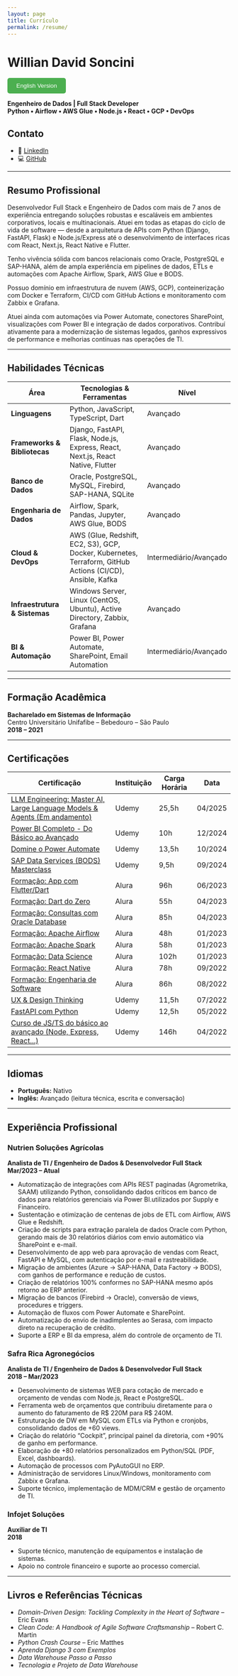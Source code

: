 ```yaml
---
layout: page
title: Currículo
permalink: /resume/
---
```


# **Willian David Soncini**

[<button style="background-color: #4CAF50; color: white; padding: 10px 20px; border: none; border-radius: 5px; cursor: pointer;" aria-label="Switch to English">English Version</button>](README_en.md)

**Engenheiro de Dados | Full Stack Developer**  
**Python • Airflow • AWS Glue • Node.js • React • GCP • DevOps**

## **Contato**

- 💼 [LinkedIn](https://www.linkedin.com/in/willian-soncini-783b18160/)
- 💻 [GitHub](https://github.com/williansoncini)

---

## **Resumo Profissional**

Desenvolvedor Full Stack e Engenheiro de Dados com mais de 7 anos de experiência entregando soluções robustas e escaláveis em ambientes corporativos, locais e multinacionais. Atuei em todas as etapas do ciclo de vida de software — desde a arquitetura de APIs com Python (Django, FastAPI, Flask) e Node.js/Express até o desenvolvimento de interfaces ricas com React, Next.js, React Native e Flutter.

Tenho vivência sólida com bancos relacionais como Oracle, PostgreSQL e SAP-HANA, além de ampla experiência em pipelines de dados, ETLs e automações com Apache Airflow, Spark, AWS Glue e BODS.

Possuo domínio em infraestrutura de nuvem (AWS, GCP), conteinerização com Docker e Terraform, CI/CD com GitHub Actions e monitoramento com Zabbix e Grafana.

Atuei ainda com automações via Power Automate, conectores SharePoint, visualizações com Power BI e integração de dados corporativos. Contribuí ativamente para a modernização de sistemas legados, ganhos expressivos de performance e melhorias contínuas nas operações de TI.

---

## **Habilidades Técnicas**

| Área                              | Tecnologias & Ferramentas                                                                 | Nível                  |
| --------------------------------- | ----------------------------------------------------------------------------------------- | ---------------------- |
| **Linguagens**                  | Python, JavaScript, TypeScript, Dart                                          | Avançado               |
| **Frameworks & Bibliotecas**   | Django, FastAPI, Flask, Node.js, Express, React, Next.js, React Native, Flutter | Avançado               |
| **Banco de Dados**                | Oracle, PostgreSQL, MySQL, Firebird, SAP-HANA, SQLite                                     | Avançado               |
| **Engenharia de Dados**           | Airflow, Spark, Pandas, Jupyter, AWS Glue, BODS                                           | Avançado               |
| **Cloud & DevOps**                | AWS (Glue, Redshift, EC2, S3), GCP, Docker, Kubernetes, Terraform, GitHub Actions (CI/CD), Ansible, Kafka | Intermediário/Avançado |
| **Infraestrutura & Sistemas**     | Windows Server, Linux (CentOS, Ubuntu), Active Directory, Zabbix, Grafana                 | Avançado               |
| **BI & Automação**                | Power BI, Power Automate, SharePoint, Email Automation                                    | Intermediário/Avançado |

---

## **Formação Acadêmica**

**Bacharelado em Sistemas de Informação**  
Centro Universitário Unifafibe – Bebedouro – São Paulo  
**2018 – 2021**

---

## **Certificações**

| Certificação | Instituição | Carga Horária | Data |
| ------------ | ----------- | ------------- | ---- |
| [LLM Engineering: Master AI, Large Language Models & Agents (Em andamento)]() | Udemy | 25,5h | 04/2025 |
| [Power BI Completo - Do Básico ao Avançado](https://www.udemy.com/certificate/UC-ddb4575d-7996-4195-8d45-cf2e2fc1f86a/) | Udemy | 10h | 12/2024 |
| [Domine o Power Automate](https://www.udemy.com/certificate/UC-76ab9ab2-c04b-4194-85c6-bd9d84e71a69/) | Udemy | 13,5h | 10/2024 |
| [SAP Data Services (BODS) Masterclass](https://www.udemy.com/certificate/UC-26d3440e-e6e1-4a10-b32c-c2df6b8856cd/) | Udemy | 9,5h | 09/2024 |
| [Formação: App com Flutter/Dart](https://cursos.alura.com.br/degree/certificate/a75a04bf-ee91-49dd-a7e3-b0221dd39f5b?lang=pt_BR) | Alura | 96h | 06/2023 |
| [Formação: Dart do Zero](https://cursos.alura.com.br/degree/certificate/5e5f036b-e8f3-43d7-981f-c3ce8f327e77?lang=pt_BR) | Alura | 55h | 04/2023 |
| [Formação: Consultas com Oracle Database](https://cursos.alura.com.br/degree/certificate/7484db61-0009-49d3-842b-9688d9e1456e?lang=pt_BR) | Alura | 85h | 04/2023 |
| [Formação: Apache Airflow](https://cursos.alura.com.br/degree/certificate/19c040ef-f512-4043-af9e-de4a15f7ae85) | Alura | 48h | 01/2023 |
| [Formação: Apache Spark](https://cursos.alura.com.br/degree/certificate/a377c759-ae61-4ff8-8bc7-ef51248673e9) | Alura | 58h | 01/2023 |
| [Formação: Data Science](https://cursos.alura.com.br/degree/certificate/1203c550-2c37-45d9-9946-693bb3861312) | Alura | 102h | 01/2023 |
| [Formação: React Native](https://cursos.alura.com.br/degree/certificate/e7145c95-7bce-4f49-97f2-b5b9861328d0) | Alura | 78h | 09/2022 |
| [Formação: Engenharia de Software](https://cursos.alura.com.br/degree/certificate/5ae17ce2-0671-4c6d-a6b8-85d11649fc2b) | Alura | 86h | 08/2022 |
| [UX & Design Thinking](https://www.udemy.com/certificate/UC-c2b61adf-f942-49ce-8536-12c51a5868ea/) | Udemy | 11,5h | 07/2022 |
| [FastAPI com Python](https://www.udemy.com/certificate/UC-08ef708a-74e6-4091-9d52-f33459f6b0fd/) | Udemy | 12,5h | 05/2022 |
| [Curso de JS/TS do básico ao avançado (Node, Express, React...)](https://www.udemy.com/certificate/UC-e5668631-a6e7-437f-9f41-230236dda2c1/) | Udemy | 146h | 04/2022 |

---

## **Idiomas**

- **Português:** Nativo  
- **Inglês:** Avançado (leitura técnica, escrita e conversação)

---

## **Experiência Profissional**

### **Nutrien Soluções Agrícolas**  
**Analista de TI / Engenheiro de Dados & Desenvolvedor Full Stack**  
**Mar/2023 – Atual**

- Automatização de integrações com APIs REST paginadas (Agrometrika, SAAM) utilizando Python, consolidando dados críticos em banco de dados para relatórios gerenciais via Power BI.utilizados por Supply e Financeiro.
- Sustentação e otimização de centenas de jobs de ETL com Airflow, AWS Glue e Redshift.
- Criação de scripts para extração paralela de dados Oracle com Python, gerando mais de 30 relatórios diários com envio automático via SharePoint e e-mail.
- Desenvolvimento de app web para aprovação de vendas com React, FastAPI e MySQL, com autenticação por e-mail e rastreabilidade.
- Migração de ambientes (Azure → SAP-HANA, Data Factory → BODS), com ganhos de performance e redução de custos.
- Criação de relatórios 100% conformes no SAP-HANA mesmo após retorno ao ERP anterior.
- Migração de bancos (Firebird → Oracle), conversão de views, procedures e triggers.
- Automação de fluxos com Power Automate e SharePoint.
- Automatização do envio de inadimplentes ao Serasa, com impacto direto na recuperação de crédito.
- Suporte a ERP e BI da empresa, além do controle de orçamento de TI.

### **Safra Rica Agronegócios**  
**Analista de TI / Engenheiro de Dados & Desenvolvedor Full Stack**  
**2018 – Mar/2023**

- Desenvolvimento de sistemas WEB para cotação de mercado e orçamento de vendas com Node.js, React e PostgreSQL.
- Ferramenta web de orçamentos que contribuiu diretamente para o aumento do faturamento de R$ 220M para R$ 240M.
- Estruturação de DW em MySQL com ETLs via Python e cronjobs, consolidando dados de +60 views.
- Criação do relatório “Cockpit”, principal painel da diretoria, com +90% de ganho em performance.
- Elaboração de +80 relatórios personalizados em Python/SQL (PDF, Excel, dashboards).
- Automação de processos com PyAutoGUI no ERP.
- Administração de servidores Linux/Windows, monitoramento com Zabbix e Grafana.
- Suporte técnico, implementação de MDM/CRM e gestão de orçamento de TI.

### **Infojet Soluções**  
**Auxiliar de TI**  
**2018**

- Suporte técnico, manutenção de equipamentos e instalação de sistemas.
- Apoio no controle financeiro e suporte ao processo comercial.

---

## **Livros e Referências Técnicas**

- *Domain-Driven Design: Tackling Complexity in the Heart of Software* – Eric Evans  
- *Clean Code: A Handbook of Agile Software Craftsmanship* – Robert C. Martin  
- *Python Crash Course* – Eric Matthes  
- *Aprenda Django 3 com Exemplos*  
- *Data Warehouse Passo a Passo*  
- *Tecnologia e Projeto de Data Warehouse*
